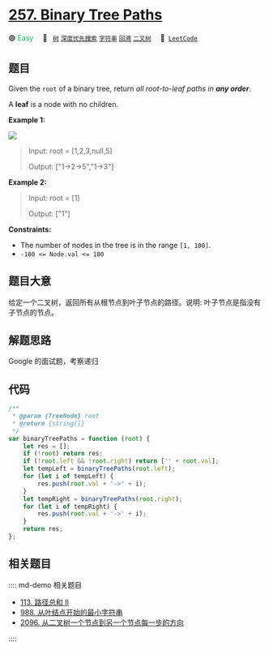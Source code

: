 # [257. Binary Tree Paths](https://leetcode.com/problems/binary-tree-paths/)

🟢 <font color=#15bd66>Easy</font>&emsp; 🔖&ensp; [`树`](/leetcode/outline/tag/tree.md) [`深度优先搜索`](/leetcode/outline/tag/depth-first-search.md) [`字符串`](/leetcode/outline/tag/string.md) [`回溯`](/leetcode/outline/tag/backtracking.md) [`二叉树`](/leetcode/outline/tag/binary-tree.md)&emsp; 🔗&ensp;[`LeetCode`](https://leetcode.com/problems/binary-tree-paths/)

## 题目

Given the `root` of a binary tree, return _all root-to-leaf paths in **any order**_.

A **leaf** is a node with no children.

**Example 1:**

![](https://assets.leetcode.com/uploads/2021/03/12/paths-tree.jpg)

> Input: root = [1,2,3,null,5]
>
> Output: ["1->2->5","1->3"]

**Example 2:**

> Input: root = [1]
>
> Output: ["1"]

**Constraints:**

- The number of nodes in the tree is in the range `[1, 100]`.
- `-100 <= Node.val <= 100`

## 题目大意

给定一个二叉树，返回所有从根节点到叶子节点的路径。说明: 叶子节点是指没有子节点的节点。

## 解题思路

Google 的面试题，考察递归

## 代码

```javascript
/**
 * @param {TreeNode} root
 * @return {string[]}
 */
var binaryTreePaths = function (root) {
	let res = [];
	if (!root) return res;
	if (!root.left && !root.right) return ['' + root.val];
	let tempLeft = binaryTreePaths(root.left);
	for (let i of tempLeft) {
		res.push(root.val + '->' + i);
	}
	let tempRight = binaryTreePaths(root.right);
	for (let i of tempRight) {
		res.push(root.val + '->' + i);
	}
	return res;
};
```

## 相关题目

:::: md-demo 相关题目

- [113. 路径总和 II](./0113.md)
- [988. 从叶结点开始的最小字符串](https://leetcode.com/problems/smallest-string-starting-from-leaf)
- [2096. 从二叉树一个节点到另一个节点每一步的方向](https://leetcode.com/problems/step-by-step-directions-from-a-binary-tree-node-to-another)

::::

